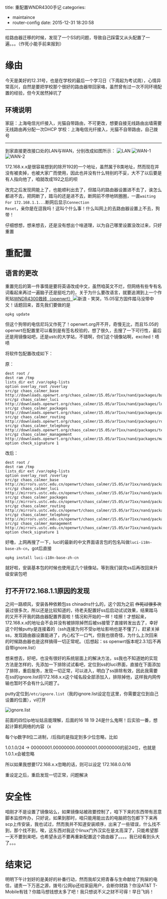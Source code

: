 title: 重配置WNDR4300手记
categories:
  - maintaince
  - router-config
date: 2015-12-31 18:20:58
---
给路由器迁移的时候，发现了一个SS的问题，导致自己踩雷又从头配置了一遍。。。（作死小能手前来报到）

<!-- more -->

# 缘由
今天是美好的12.31号，也是在学校的最后一个学习日（下周起为考试周），心情异常高兴，自然是要把学校那个很好的路由器带回家咯，虽然曾有过一次不同环境配置的经验，但今天居然掉坑了
## 环境说明
家庭：上海电信光纤接入，光猫自带路由，不可更改，想要自接无线路由出墙需要无线路由再分配一次DHCP
学校：上海电信光纤接入，光猫不自带路由，自己拨号

---

到家直接更改接口处的LAN与WAN，分别改成如图所示：
![LAN](https://dn-xingoxu.qbox.me/blog/maintaince/router-reconfig/home-lan-1.PNG)
![WAN-1](https://dn-xingoxu.qbox.me/blog/maintaince/router-reconfig/home-wan-1.PNG)
![WAN-2](https://dn-xingoxu.qbox.me/blog/maintaince/router-reconfig/home-wan-2.PNG)

172.168.x.x是很容易想到的除开192的一个地址，虽然属于B类地址，然而现在并没有被卖掉，也被大家广而使用，因此也并没有什么特别的不妥，大不了以后要是有人指向他了，咱就改成192之后的呗

改完之后发现网能上了，也能顺利出去了，但踏马的路由器设置进不去了，诶怎么都进不去，把网断了，踏马的还是进不去，断网前不停地转圈圈，一直<code>waiting For 172.168.1.1...</code>断网后显示<code>Connection Reset</code>，亲你是在逗我吗！这叫个什么事！什么叫网上的去路由器设置上不去，狗带！

仔细想想，想来想去，还是没有想出个啥道理，以为自己哪里设置没改过来，只好重置

# 重配置

## 语言的更改
重置完后的第一件事情是要将英语改成中文，虽然咱英文不烂，但网络有些专有名词看起来再过一遍脑子还是挺吃力的，关于为什么要改语言，就要追溯到上一个作死贴[WNDR4300救砖（openwrt）](https://blog.xingoxu.com/2015/09/router-rebuild-2015/)![新浪 - 笑哭](http://img.t.sinajs.cn/t4/appstyle/expression/ext/normal/34/xiaoku_thumb.gif)，15.05官方固件踏马没带中文！话题回来，首先我们要做的是

```
opkg update
```

但这个狗带的电信尼玛又作死了！openwrt.org开不开，奇慢无比，而且15.05的openwrt在配置里可以看到是有签名校验的，想了很久，去搜了一下可行性，最后还是用镜像站吧，还是ustc的大学站，不错啊，你们这个镜像站啊，excited！啧啧

将软件包配置改成如下：

原：

```
dest root /
dest ram /tmp
lists_dir ext /var/opkg-lists
option overlay_root /overlay
src/gz chaos_calmer_base http://downloads.openwrt.org/chaos_calmer/15.05/ar71xx/nand/packages/base
src/gz chaos_calmer_luci http://downloads.openwrt.org/chaos_calmer/15.05/ar71xx/nand/packages/luci
src/gz chaos_calmer_packages http://downloads.openwrt.org/chaos_calmer/15.05/ar71xx/nand/packages/packages
src/gz chaos_calmer_routing http://downloads.openwrt.org/chaos_calmer/15.05/ar71xx/nand/packages/routing
src/gz chaos_calmer_telephony http://downloads.openwrt.org/chaos_calmer/15.05/ar71xx/nand/packages/telephony
src/gz chaos_calmer_management http://downloads.openwrt.org/chaos_calmer/15.05/ar71xx/nand/packages/management
option check_signature 1
```

改后：

```
dest root /
dest ram /tmp
lists_dir ext /var/opkg-lists
option overlay_root /overlay
src/gz chaos_calmer_base http://mirrors.ustc.edu.cn/openwrt/chaos_calmer/15.05/ar71xx/nand/packages/base
src/gz chaos_calmer_luci http://mirrors.ustc.edu.cn/openwrt/chaos_calmer/15.05/ar71xx/nand/packages/luci
src/gz chaos_calmer_packages http://mirrors.ustc.edu.cn/openwrt/chaos_calmer/15.05/ar71xx/nand/packages/packages
src/gz chaos_calmer_routing http://mirrors.ustc.edu.cn/openwrt/chaos_calmer/15.05/ar71xx/nand/packages/routing
src/gz chaos_calmer_telephony http://mirrors.ustc.edu.cn/openwrt/chaos_calmer/15.05/ar71xx/nand/packages/telephony
src/gz chaos_calmer_management http://mirrors.ustc.edu.cn/openwrt/chaos_calmer/15.05/ar71xx/nand/packages/management
option check_signature 1
```

好噜，上网再搜了一下，luci的最新的中文界面语言包的包名叫做<code>luci-i18n-base-zh-cn</code>，got后直接

```
opkg install luci-i18n-base-zh-cn
```

就好啦，安装基本包的时候也使用这几个镜像站，等到我们装完ss后再改回来升级安装包吧

## 打不开172.168.1.1原因的发现

之间一路顺风，安装各种依赖包ss chinadns什么的，这个因为之前 ~~作死过很多次~~ 装过很多次，所以还是比较知道的，待老夫配置好ss后启动试试效果，结果踏马的又开不开我的路由器配置界面啦！情况和开始的一样！哇擦！才想起来，172.168.x.x的地址会不会并没有被排除掉然后被ss接管了直接转发出去了，幸好这个时候putty是连接着的（ssh连接为何不受ip地址影响也是不懂了），赶紧关掉ss，发现路由器设置能进了，内心松下一口气，但我也很奇怪，为什么上次回来的时候路由器也是这样搞得一切正常呢。（后想起：ss openwrt版本呢2.3.1后不再自带ignore.list）

想来想去，好吧，也没有很好的系统层面上的解决方法，ss我也不知道她的实现方法是怎样的，先添加一下排除试试看吧，定位到ss的luci界面，直接在下面添加了排除，重启服务，发现一切正常，可以进入，明白了ss排除有效，因此我需要在ss的ignore.list将172.168.x.x这个域名段全部添加入，排除掉他，这样我内网传输也暂时不会有什么问题了。

putty定位到```/etc/ignore.list```（我的ignore.list设定在这里，你需要定位到自己设置的位置），vi打开

![ignore.list](https://dn-xingoxu.qbox.me/blog/maintaince/router-reconfig/ignore.list.PNG)

前面的四位ip地址姑且能理解，后面的16 18 19 24是什么鬼啊！后实验一番，想起计算机网络的内容（x

每个ip数字8位二进制，/后指的是指定到多少位忽略，比如

1.0.1.0/24 -> 00000001.00000000.00000001.00000000的前24位，也就是1.0.1.x会被忽略

所以如果我想要172.168.x.x忽略的话，则可以设定 172.168.0.0/16

重设定之后，重启发现一切正常，问题解决

# 安全性

咱刚才不是设置了镜像站么，如果镜像站被政要控制了，咱下下来的东西带有恶意脚本监控咋办，只好说，如果到那时，咱只能用能出去的电脑把包包都下下来再scp上传安装，我也试过，然而我并不知道安装顺序，出来了一些错误，什么找不到，那个找不到，唉，这东西对我这个linux门外汉实在是太高深了，只能希望那一天不要到来吧，也希望永远不要再重新配置这个路由器了。。。。我已经看到头大了。。。

# 结束记

明明下午计划好的是美好的补番行动，然而我却又把青春与生命献给了狗屎的电信，谴责一下万恶之源，拨号/公网ip还给家庭用户，会断你财路？你没AT&T T-Mobile有钱？你踏马想钱想太多了吧！我只想说不义之财不可得！早日飞妈！